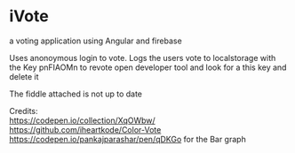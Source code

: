# iVote
a voting application using Angular and firebase

Uses anonoymous login to vote.
Logs the users vote to localstorage with the Key pnFIAOMn
to revote open developer tool and look for a this key and delete it

The fiddle attached is not up to date

Credits:  
https://codepen.io/collection/XqOWbw/  
https://github.com/iheartkode/Color-Vote  
https://codepen.io/pankajparashar/pen/qDKGo for the Bar graph  
